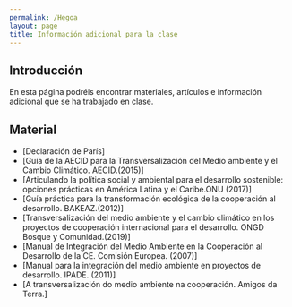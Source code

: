 ```yaml
---
permalink: /Hegoa
layout: page
title: Información adicional para la clase
---
```


## Introducción

En esta página podréis encontrar materiales, artículos e información adicional que se ha trabajado en clase. 

## Material

- [Declaración de París]
- [Guía de la AECID para la Transversalización del Medio ambiente y el Cambio Climático. AECID.(2015)]
- [Articulando la política social y ambiental para el desarrollo sostenible: opciones prácticas en América Latina y el Caribe.ONU (2017)]
- [Guía práctica para la transformación ecológica de la cooperación al desarrollo. BAKEAZ.(2012)]
- [Transversalización del medio ambiente y el cambio climático en los proyectos de cooperación internacional para el desarrollo. ONGD Bosque y Comunidad.(2019)]  
- [Manual de Integración del Medio Ambiente en la Cooperación al Desarrollo de la CE. Comisión Europea. (2007)]
- [Manual para la integración del medio ambiente en proyectos de desarrollo. IPADE. (2011)]
- [A transversalización do medio ambiente na cooperación. Amigos da Terra.]




